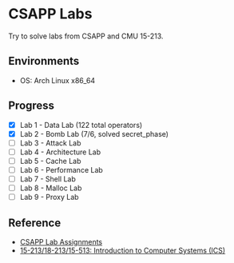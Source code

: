 # CSAPP Labs

Try to solve labs from CSAPP and CMU 15-213.

## Environments

- OS: Arch Linux x86_64

## Progress

- [X] Lab 1 - Data Lab (122 total operators)
- [X] Lab 2 - Bomb Lab (7/6, solved secret_phase)
- [ ] Lab 3 - Attack Lab
- [ ] Lab 4 - Architecture Lab
- [ ] Lab 5 - Cache Lab
- [ ] Lab 6 - Performance Lab
- [ ] Lab 7 - Shell Lab
- [ ] Lab 8 - Malloc Lab
- [ ] Lab 9 - Proxy Lab

## Reference

- [CSAPP Lab Assignments](http://csapp.cs.cmu.edu/3e/labs.html)
- [15-213/18-213/15-513: Introduction to Computer Systems (ICS)](http://www.cs.cmu.edu/~./213/)
